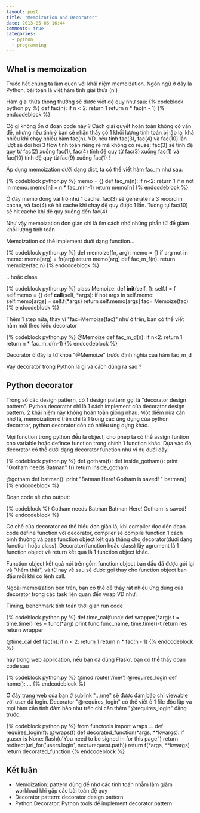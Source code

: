 ```yaml
---
layout: post
title: "Memoization and Decorator"
date: 2013-05-06 16:44
comments: true
categories: 
  - python 
  - programming
---
```



## What is memoization ##

Trước hết chúng ta làm quen với khái niệm memoization. Ngôn ngữ ở đây là Python, bài toán là viết hàm tính giai thừa (n!)

Hàm giai thừa thông thường sẽ được viết đệ quy như sau:
{% codeblock  python.py %}
def fac(n):
    if n < 2: return 1
    return n * fac(n - 1)
{% endcodeblock %} 

Có gì không ổn ở đoạn code này ? Cách giải quyết hoàn toàn không có vấn đề, nhưng nếu tinh ý bạn sẽ nhận thấy có 1 khối lượng tính toán bị lặp lại khá nhiều khi chạy nhiều hàm fac(n). VD, nếu tính fac(3), fac(4) và fac(10) lần lượt sẽ đòi hỏi 3 flow tính toán riêng rẽ mà không có reuse: fac(3) sẽ tính đệ quy từ fac(2) xuống fac(1), fac(4) tính đệ quy từ fac(3) xuống fac(1) và fac(10) tính đệ quy từ fac(9) xuống fac(1) !

Áp dụng memoization dưới dạng dict, ta có thể viết hàm fac_m như sau:

{% codeblock  python.py %}
memo = {}
def fac_m(n):
    if n<2: return 1
    if n not in memo:
        memo[n] = n * fac_m(n-1)
    return memo[n]
{% endcodeblock %} 

Ở đây memo đóng vài trò như 1 cache. fac(3) sẽ generate ra 3 record in cache, và fac(4) sẽ hit cache khi chạy đệ quy được 1 lần. Tương tự fac(10) sẽ hit cache khi đệ quy xuống đến fac(4)

Như vậy memoization đơn giản chỉ là tìm cách nhớ những phần tử để giảm khối lượng tính toán

Memoization có thể implement dưới dạng function... 

{% codeblock  python.py %}
def memoize(fn, arg):
    memo = {}
    if arg not in memo:
        memo[arg] = fn(arg)
    return memo[arg]
def fac_m_f(n):
    return memoize(fac,n)
{% endcodeblock %} 


...hoặc class

{% codeblock  python.py %}
class Memoize:
    def __init__(self, f):
        self.f = f
        self.memo = {}
    def __call__(self, *args):
        if not args in self.memo:
            self.memo[args] = self.f(*args)
        return self.memo[args]
fac= Memoize(fac)
{% endcodeblock %} 

Thêm 1 step nữa, thay vì "fac=Memoize(fac)" như ở trên, bạn có thể viết hàm mới theo kiểu decorator

{% codeblock  python.py %}
@Memoize
def fac_m_d(n):
    if n<2: return 1
    return n * fac_m_d(n-1)
{% endcodeblock %} 

Decorator ở đây là từ khoá "@Memoize" trước định nghĩa của hàm fac_m_d

Vậy decorator trong Python là gì và cách dùng ra sao ?

## Python decorator ##
Trong số các design pattern, có 1 design pattern gọi là "decorator design pattern". Python decorator chỉ là 1 cách implement của decorator design pattern. 2 khái niệm này không hoàn toàn giống nhau. Một điểm nữa cần nhớ là, memoization ở trên chỉ là 1 trong các ứng dụng của python decorator, python decorator còn có nhiều ứng dựng khác.

Mọi function trong python đều là object, cho phép ta có thể assign funtion cho variable hoặc defince function trong chính 1 function khác. Dựa vào đó, decorator có thể dưới dạng decorator function như ví dụ dưới đây:

{% codeblock  python.py %}
def gotham(f):
    def inside_gotham():
        print "Gotham needs Batman"
        f()
    return inside_gotham

@gotham
def batman():
    print "Batman Here! Gotham is saved! " 
batman()
{% endcodeblock %} 

Đoạn code sẽ cho output:

{% codeblock %}
Gotham needs Batman
Batman Here! Gotham is saved! 
{% endcodeblock %} 

Cơ chế của decorator có thể hiểu đơn giản là, khi compiler đọc đến đoạn code đefine function với decorator, compiler sẽ compile function 1 cách bình thường và pass function object kết quả thẳng cho decorator(dưới dạng function hoặc class). Decorator(function hoăc class) lấy agrument là 1 function object và return kết quả là 1 function object khác. 

Function object kết quả nói trên gồm function object ban đầu đã được gói lại và "thêm thắt", và từ nay về sau sẽ được gọi thay cho function object ban đầu mỗi khi có lệnh call.

Ngoài memoization bên trên, bạn có thể dễ thấy rất nhiều ứng dụng của decorator trong các task liên quan đến wrap VD như:

Timing, benchmark tính toán thời gian run code

{% codeblock  python.py %}
def time_cal(func):
    def wrapper(*arg):
        t = time.time()
        res = func(*arg)
        print func.func_name, time.time()-t
        return res
    return wrapper

@time_cal
def fac(n):
    if n < 2: return 1
    return n * fac(n - 1)
{% endcodeblock %} 


hay trong web application, nếu bạn đã dùng Flaskr, bạn có thể thấy đoạn code sau

{% codeblock  python.py %}
@mod.route('/me/')
@requires_login
def home():
...
{% endcodeblock %} 


Ở đây trang web của bạn ở sublink ".../me" sẽ được đảm bảo chỉ viewable với user đã login. Decorator "@requires_login" có thể viết ở 1 file độc lập và mọi hàm cần tính đảm bảo như trên chỉ cần thêm "@requires_login" đằng trước.

{% codeblock  python.py %}
from functools import wraps
...
def requires_login(f):
    @wraps(f)
    def decorated_function(*args, **kwargs):
        if g.user is None:
            flash(u'You need to be signed in for this page.')
            return redirect(url_for('users.login', next=request.path))
        return f(*args, **kwargs)
    return decorated_function
{% endcodeblock %} 


## Kết luận ##

* Memoization: pattern dùng để nhớ các tính toán nhằm làm giảm workload khi gặp các bài toán đệ quy
* Decorator pattern: decorator design pattern
* Python Decorator: Python tools để implement decorator pattern
 
